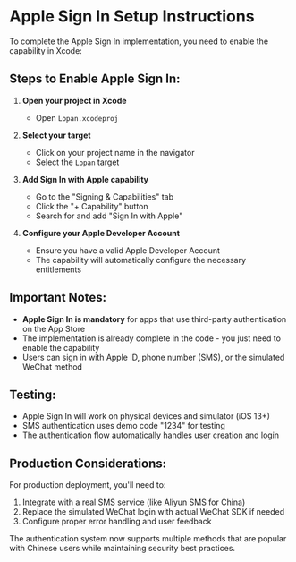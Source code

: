 # Apple Sign In Setup Instructions

To complete the Apple Sign In implementation, you need to enable the capability in Xcode:

## Steps to Enable Apple Sign In:

1. **Open your project in Xcode**
   - Open `Lopan.xcodeproj`

2. **Select your target**
   - Click on your project name in the navigator
   - Select the `Lopan` target

3. **Add Sign In with Apple capability**
   - Go to the "Signing & Capabilities" tab
   - Click the "+ Capability" button
   - Search for and add "Sign In with Apple"

4. **Configure your Apple Developer Account**
   - Ensure you have a valid Apple Developer Account
   - The capability will automatically configure the necessary entitlements

## Important Notes:

- **Apple Sign In is mandatory** for apps that use third-party authentication on the App Store
- The implementation is already complete in the code - you just need to enable the capability
- Users can sign in with Apple ID, phone number (SMS), or the simulated WeChat method

## Testing:

- Apple Sign In will work on physical devices and simulator (iOS 13+)
- SMS authentication uses demo code "1234" for testing
- The authentication flow automatically handles user creation and login

## Production Considerations:

For production deployment, you'll need to:
1. Integrate with a real SMS service (like Aliyun SMS for China)
2. Replace the simulated WeChat login with actual WeChat SDK if needed
3. Configure proper error handling and user feedback

The authentication system now supports multiple methods that are popular with Chinese users while maintaining security best practices.